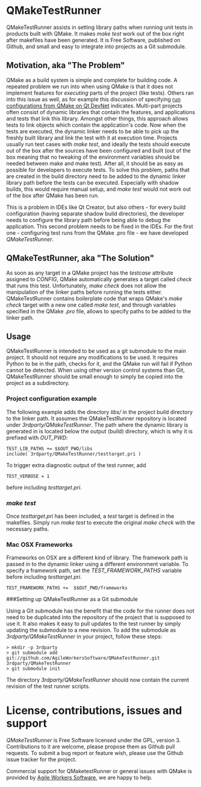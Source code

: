 # QMakeTestRunner

QMakeTestRunner assists in setting library paths when running unit tests in products built with QMake. It makes _make test_ work out of the box right after makefiles have been generated. It is Free Software, published on Github, and small and easy to integrate into projects as a Git submodule.

## Motivation, aka "The Problem"

QMake as a build system is simple and complete for building code. A repeated problem we run into when using QMake is that it does not implement features for _executing_ parts of the project (like tests). Others ran into this issue as well, as for example this discussion of specifying [run configurations from QMake on Qt DevNet](https://qt-project.org/forums/viewthread/15717) indicates. Multi-part projects often consist of dynamic libraries that contain the features, and applications and tests that link this library. Amongst other things, this approach allows tests to link objects which contain the application's code. Now when the tests are executed, the dynamic linker needs to be able to pick up the freshly built library and link the test with it at execution time. Projects usually run test cases with _make test_, and ideally the tests should execute out of the box after the sources have been configured and built (out of the box meaning that no tweaking of the environment variables should be needed between make and make test). After all, it should be as easy as possible for developers to execute tests. To solve this problem, paths that are created in the build directory need to be added to the dynamic linker library path before the tests can be executed. Especially with shadow builds, this would require manual setup, and _make test_ would not work out of the box after QMake has been run.

This is a problem in IDEs like Qt Creator, but also others - for every build configuration (having separate shadow build directories), the developer needs to configure the library path before being able to debug the application. This second problem needs to be fixed in the IDEs. For the first one - configuring test runs from the QMake .pro file - we have developed _QMakeTestRunner_.

## QMakeTestRunner, aka "The Solution"

As soon as any target in a QMake project has the _testcase_ attribute assigned to *CONFIG*, QMake automatically generates a target called _check_ that runs this test. Unfortunately, _make check_ does not allow the manipulation of the linker paths before running the tests either. QMakeTestRunner contains boilerplate code that wraps QMake's _make check_ target with a new one called _make test_, and through variables specified in the QMake _.pro_ file, allows to specify paths to be added to the linker path.

## Usage

QMakeTestRunner is intended to be used as a git submodule to the main project. It should not require any modifications to be used. It requires Python to be in the path, checks for it, and the QMake run will fail if Python cannot be detected. When using other version control systems than Git, QMakeTestRunner should be small enough to simply be copied into the project as a subdirectory.

### Project configuration example

The following example adds the directory _libs/_ in the project build directory to the linker path. It assumes the QMakeTestRunner repository is located under _3rdparty/QMakeTestRunner_. The path where the dynamic library is generated in is located below the output (build) directory, which is why it is prefixed with *OUT_PWD*:

<pre><code>TEST_LIB_PATHS += $$OUT_PWD/libs
include( 3rdparty/QMakeTestRunner/testtarget.pri )
</code></pre>

To trigger extra diagnostic output of the test runner, add 

<pre><code>TEST_VERBOSE = 1
</code></pre>

before including _testtarget.pri_.

### _make test_

Once _testtarget.pri_ has been included, a _test_ target is defined in the makefiles. Simply run _make test_ to execute the original _make check_ with the necessary paths.

### Mac OSX Frameworks

Frameworks on OSX are a different kind of library. The framework path is passed in to the dynamic linker using a different environment variable. To specify a framework path, set the _TEST_FRAMEWORK_PATHS_ variable before including _testtarget.pri_.

<pre><code>TEST_FRAMEWORK_PATHS +=  $$OUT_PWD/frameworks</pre></code>

###Setting up QMakeTestRunner as a Git submodule

Using a Git submodule has the benefit that the code for the runner does not need to be duplicated into the repository of the project that is supposed to use it. It also makes it easy to pull updates to the test runner by simply updating the submodule to a new revision. To add the submodule as _3rdparty/QMakeTestRunner_ in your project, follow these steps:
<pre><code>> mkdir -p 3rdparty
> git submodule add git://github.com/AgileWorkersSoftware/QMakeTestRunner.git 3rdparty/QMakeTestRunner
> git submodule init</code></pre>

The directory _3rdparty/QMakeTestRunner_ should now contain the current revision of the test runner scripts.

# License, contributions, issues and support

_QMakeTestRunner_ is Free Software licensed under the GPL, version 3. Contributions to it are welcome, please propose them as Github pull requests. To submit a bug report or feature wish, please use the Github issue tracker for the project. 

Commercial support for QMaketestRunner or general issues with QMake is provided by [Agile Workers Software](https://github.com/AgileWorkersSoftware), we are happy to help.
